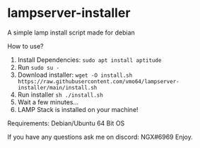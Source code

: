 # lampserver-installer
A simple lamp install script made for debian


How to use?
1. Install Dependencies: `sudo apt install aptitude`
2. Run `sudo su -`
3. Download installer: `wget -O install.sh https://raw.githubusercontent.com/vmo64/lampserver-installer/main/install.sh`
4. Run installer `sh ./install.sh`
5. Wait a few minutes...
6. LAMP Stack is installed on your machine!


Requirements:
Debian/Ubuntu
64 Bit OS

If you have any questions ask me on discord: NGX#6969
Enjoy.
